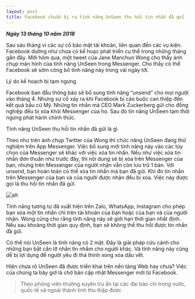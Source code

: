 ```yaml
--- 
layout: post
title: Facebook chuẩn bị ra tính năng UnSeen thu hồi tin nhắn đã gửi
---
```


_**Ngày 13 tháng 10 năm 2018**_

<div class='note river'>Sau sáu tháng vì các sự cố bảo mật tài khoản, liên quan đến các vụ kiện. Facebook dường như chưa có kế hoạc phát triển cụ thể trong những tháng gần đây. Mới hôm qua, một tweet của Jane Manchun Wong cho thấy ảnh chụp màn hình của tính năng UnSeen trong Messenger. Cho thấy có thể Facebook sẽ sớm công bố tính năng này trong vài ngày tới.</div>

<h10>Lý do kế hoạch bị tạm ngưng</h10>

Facebook ban đầu thông báo sẽ bổ sung tính năng “unsend” cho mọi người vào tháng 4. Nhưng sự cố xảy ra khi Facebook bị cáo buộc can thiệp đến kết quả bầu cử Mỹ. Những tin nhắn mà CEO Mark Zuckerberg gửi cho đồng nghiệp đều bị xóa khỏi Messenger của họ. Sau đó tín năng UnSeen tạm thời ngưng phát hành chính thức.

<h10>Tính năng UnSeen thu hồi tin nhắn đã gửi là gì</h10>

Theo như trên ảnh chụp Twitter của Wong thì chức năng UnSeen đang thử nghiệm trên App Messenger. Việc bổ sung mới tính năng này vào các tùy chọn của Messenger sẽ khác với việc xóa tin nhắn. Nếu như việc xóa tin nhắn đơn thuần như trước đây, thì nội dung sẽ bị xóa trên Messenger của bạn, nhưng trên Messenger của người nhận vẫn còn lưu trữ 1 bản. Với unsend, bạn hoàn toàn có thể xóa tin nhắn mà bạn đã gửi. Khi đó tin nhắn trên Messenger của bạn và của người được nhận đều bị xóa. Việc này được gọi là thu hồi tin nhắn đã gửi.

![alt](https://i.imgur.com/SA2OPxC.jpg)

Tính năng tương tự đã xuất hiện trên Zalo, WhatsApp, Instagram cho phép bạn xóa một tin nhắn chỉ trên tài khoản của bạn hoặc của bạn và của người nhận. Wong cũng cho rằng tính năng này sẽ giới hạn thời gian nhất định. Nếu sau khoảng thời gian quy định, bạn sẽ không thể thu hồi được tin nhắn đã gửi.

Có thể nói UnSeen là tính năng có 2 mặt. Đây là giải pháp cứu cánh cho những bạn bất cẩn lỡ nhắn tin nhầm cho người khác. Và tính năng này cũng dễ bị lợi dụng để người yêu đi thả thính xong xóa dấu vết.

Hiện chưa rõ UnSeen đã được triển khai trên nền tảng Web hay chưa? Việc của chúng ta bây giờ là chờ bản cập nhật Messenger mới từ Facebook.

> Theo phóng viên thường xuyên trú ẩn tại các đài báo chí trong nước, quốc tế và ngoài thành tinh thu thập được


